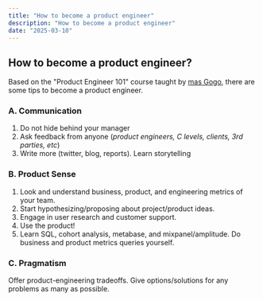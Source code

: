 ```yaml
---
title: "How to become a product engineer"
description: "How to become a product engineer"
date: "2025-03-10"
---
```


## How to become a product engineer?

Based on the "Product Engineer 101" course taught by [mas Gogo](https://www.linkedin.com/in/lwastuargo/), there are some tips to become a product engineer.

### A. Communication
1. Do not hide behind your manager
2. Ask feedback from anyone (_product engineers, C levels, clients, 3rd parties, etc_)
3. Write more (twitter, blog, reports). Learn storytelling

### B. Product Sense
1. Look and understand business, product, and engineering metrics of your team.
2. Start hypothesizing/proposing about project/product ideas.
3. Engage in user research and customer support.
4. Use the product!
5. Learn SQL, cohort analysis, metabase, and mixpanel/amplitude. Do business and product metrics queries yourself.

### C. Pragmatism
Offer product-engineering tradeoffs. Give options/solutions for any problems as many as possible.